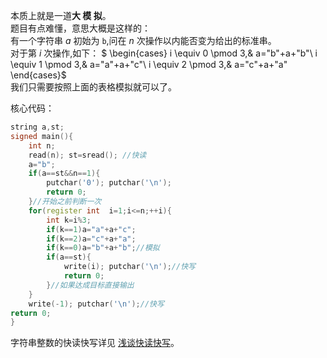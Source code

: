本质上就是一道**大 模 拟**。     
题目有点难懂，意思大概是这样的：    
有一个字符串 $a$ 初始为 `b`,问在 $n$ 次操作以内能否变为给出的标准串。   
对于第 $i$ 次操作,如下：
$ \begin{cases}
i \equiv 0 \pmod 3,& a="b"+a+"b"\\
i \equiv 1 \pmod 3,& a="a"+a+"c"\\
i \equiv 2 \pmod 3,& a="c"+a+"a"
\end{cases}$    
我们只需要按照上面的表格模拟就可以了。    

核心代码：     
```cpp
string a,st;
signed main(){
	int n;         
    read(n); st=sread(); //快读
    a="b";
	if(a==st&&n==1){
		putchar('0'); putchar('\n');
		return 0;
	}//开始之前判断一次
	for(register int  i=1;i<=n;++i){
		int k=i%3;
		if(k==1)a="a"+a+"c";
		if(k==2)a="c"+a+"a";
		if(k==0)a="b"+a+"b";//模拟
		if(a==st){
			write(i); putchar('\n');//快写
			return 0;
		}//如果达成目标直接输出
	}
	write(-1); putchar('\n');//快写
return 0;
}
```
字符串整数的快读快写详见 [浅谈快读快写](https://www.luogu.com.cn/blog/zishan/kuaidukuaixie)。
